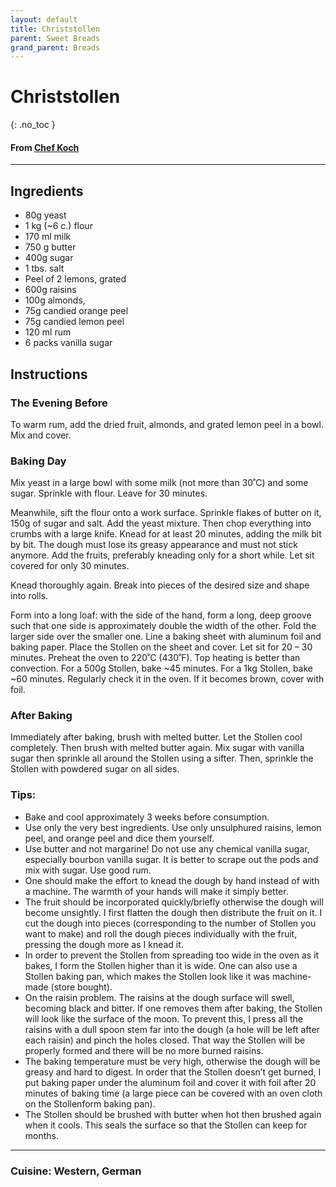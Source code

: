```yaml
---
layout: default
title: Christstollen
parent: Sweet Breads
grand_parent: Breads
---
```


# Christstollen
{: .no_toc }
#### From <a href="https://www.chefkoch.de/rezepte/835961188374766/Christstollen-ultimativ.html" target = "blank">Chef Koch</a>
---

## Ingredients
<ul>
	<li>80g yeast</li>
	<li>1 kg (~6 c.) flour</li>
	<li>170 ml milk</li>
	<li>750 g butter</li>
	<li>400g sugar</li>
	<li>1 tbs. salt</li>
	<li>Peel of 2 lemons, grated</li>
	<li>600g raisins</li>
	<li>100g almonds,</li>
	<li>75g candied orange peel</li>
	<li>75g candied lemon peel</li>
	<li>120 ml rum</li>
	<li>6 packs vanilla sugar</li>
</ul>

## Instructions
### The Evening Before

To warm rum, add the dried fruit, almonds, and grated lemon
peel in a bowl. Mix and cover.

### Baking Day

Mix yeast in a large bowl with some milk (not more than
30˚C) and some sugar. Sprinkle with flour. Leave for 30 minutes.

Meanwhile, sift the flour onto a work surface. Sprinkle
flakes of butter on it, 150g of sugar and salt. Add the yeast mixture. Then
chop everything into crumbs with a large knife. Knead for at least 20 minutes,
adding the milk bit by bit. The dough must lose its greasy appearance and must
not stick anymore. Add the fruits, preferably kneading only for a short while.
Let sit covered for only 30 minutes.

Knead thoroughly again. Break into pieces of the desired
size and shape into rolls. 

Form into a long loaf: with the side of the hand, form a
long, deep groove such that one side is approximately double the width of the
other. Fold the larger side over the smaller one. Line a baking sheet with
aluminum foil and baking paper. Place the Stollen on the sheet and cover. Let
sit for 20 – 30 minutes. Preheat the oven to 220˚C (430˚F). Top heating is
better than convection. For a 500g Stollen, bake ~45 minutes. For a 1kg
Stollen, bake ~60 minutes. Regularly check it in the oven. If it becomes brown,
cover with foil.

### After Baking

Immediately after baking, brush with melted butter. Let the
Stollen cool completely. Then brush with melted butter again. Mix sugar with vanilla
sugar then sprinkle all around the Stollen using a sifter. Then, sprinkle the
Stollen with powdered sugar on all sides.

### Tips:

<ul>
	<li>Bake and cool approximately 3 weeks before consumption.</li>
	<li>Use only the very best ingredients. Use only unsulphured raisins, lemon peel, and
orange peel and dice them yourself.</li>
	<li>Use butter and not margarine! Do not use any chemical vanilla sugar, especially
bourbon vanilla sugar. It is better to scrape out the pods and mix with sugar.
Use good rum.</li>
	<li>One should make the effort to knead the dough by hand instead of with a machine.
The warmth of your hands will make it simply better.</li>
	<li>The fruit should be incorporated quickly/briefly otherwise the dough will become
unsightly. I first flatten the dough then distribute the fruit on it. I cut the
dough into pieces (corresponding to the number of Stollen you want to make) and
roll the dough pieces individually with the fruit, pressing the dough more as I
knead it.</li>
	<li>In order to prevent the Stollen from spreading too wide in the oven as it bakes, I
form the Stollen higher than it is wide. One can also use a Stollen baking pan,
which makes the Stollen look like it was machine-made (store bought).</li>
	<li>On the raisin problem. The raisins at the dough surface will swell, becoming black
and bitter. If one removes them after baking, the Stollen will look like the
surface of the moon. To prevent this, I press all the raisins with a dull spoon
stem far into the dough (a hole will be left after each raisin) and pinch the
holes closed. That way the Stollen will be properly formed and there will be no
more burned raisins.</li>
	<li>The baking temperature must be very high, otherwise the dough will be greasy and
hard to digest. In order that the Stollen doesn’t get burned, I put baking
paper under the aluminum foil and cover it with foil after 20 minutes of baking
time (a large piece can be covered with an oven cloth on the Stollenform baking
pan).</li>
	<li>The Stollen should be brushed with butter when hot then brushed again when it
cools. This seals the surface so that the Stollen can keep for months.</li>
</ul>

--- 

### Cuisine: Western, German